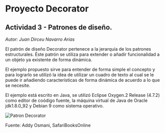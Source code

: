 # Proyecto Decorator

## Actividad 3 - Patrones de diseño.

*Autor: Juan Dirceu Navarro Arias*

El patrón de diseño Decorator pertenece a la jerarquía de los patrones estructurales. Éste patrón se utiliza para extender o añadir funcionalidad a un objeto ya existente de forma dinámica.

El ejemplo propuesto sirve para entender de forma simple el concepto y para lograrlo se utilizó la idea de utilizar un cuadro de texto al cual se le puede ir añadiendo características de forma dinámica de acuerdo a lo que se necesite.

El ejemplo está escrito en Java, se utilizó Eclipse Oxygen.2 Release (4.7.2) como editor de coódigo fuente, la máquina virtual de Java de Oracle jdk1.8.0_92 y Debian 9 como sistema operativo. 


![Patron Decorator](https://www.safaribooksonline.com/library/view/learning-javascript-design/9781449334840/httpatomoreillycomsourceoreillyimages1547817.png)

Fuente: Addy Osmani, SafariBooksOnline


